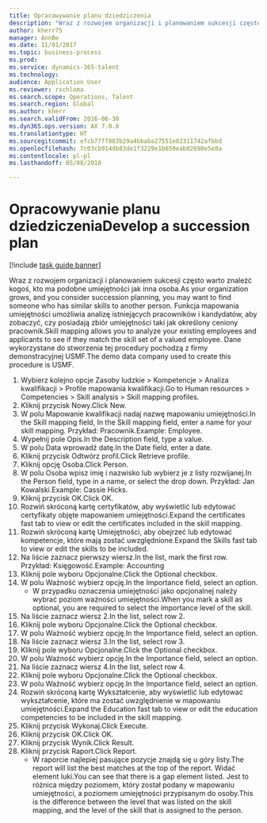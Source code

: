 ```yaml
--- 
title: Opracowywanie planu dziedziczenia
description: "Wraz z rozwojem organizacji i planowaniem sukcesji często warto znaleźć kogoś, kto ma podobne umiejętności jak inna osoba."
author: kherr75
manager: AnnBe
ms.date: 11/01/2017
ms.topic: business-process
ms.prod: 
ms.service: dynamics-365-talent
ms.technology: 
audience: Application User
ms.reviewer: rschloma
ms.search.scope: Operations, Talent
ms.search.region: Global
ms.author: kherr
ms.search.validFrom: 2016-06-30
ms.dyn365.ops.version: AX 7.0.0
ms.translationtype: HT
ms.sourcegitcommit: efcb77ff883b29a4bbaba27551e02311742afbbd
ms.openlocfilehash: 7c03cb914db83de1f3229e1b659eab02698e5e8a
ms.contentlocale: pl-pl
ms.lasthandoff: 05/08/2018

---
```

# <a name="develop-a-succession-plan"></a><span data-ttu-id="6c52a-103">Opracowywanie planu dziedziczenia</span><span class="sxs-lookup"><span data-stu-id="6c52a-103">Develop a succession plan</span></span>

[!include [task guide banner](../../includes/task-guide-banner.md)]

<span data-ttu-id="6c52a-104">Wraz z rozwojem organizacji i planowaniem sukcesji często warto znaleźć kogoś, kto ma podobne umiejętności jak inna osoba.</span><span class="sxs-lookup"><span data-stu-id="6c52a-104">As your organization grows, and you consider succession planning, you may want to find someone who has similar skills to another person.</span></span>  <span data-ttu-id="6c52a-105">Funkcja mapowania umiejętności umożliwia analizę istniejących pracowników i kandydatów, aby zobaczyć, czy posiadają zbiór umiejętności taki jak określony ceniony pracownik.</span><span class="sxs-lookup"><span data-stu-id="6c52a-105">Skill mapping allows you to analyze your existing employees and applicants to see if they match the skill set of a valued employee.</span></span> <span data-ttu-id="6c52a-106">Dane wykorzystane do stworzenia tej procedury pochodzą z firmy demonstracyjnej USMF.</span><span class="sxs-lookup"><span data-stu-id="6c52a-106">The demo data company used to create this procedure is USMF.</span></span>

1. <span data-ttu-id="6c52a-107">Wybierz kolejno opcje Zasoby ludzkie > Kompetencje > Analiza kwalifikacji > Profile mapowania kwalifikacji.</span><span class="sxs-lookup"><span data-stu-id="6c52a-107">Go to Human resources > Competencies > Skill analysis > Skill mapping profiles.</span></span>
2. <span data-ttu-id="6c52a-108">Kliknij przycisk Nowy.</span><span class="sxs-lookup"><span data-stu-id="6c52a-108">Click New.</span></span>
3. <span data-ttu-id="6c52a-109">W polu Mapowanie kwalifikacji nadaj nazwę mapowaniu umiejętności.</span><span class="sxs-lookup"><span data-stu-id="6c52a-109">In the Skill mapping field, In the Skill mapping field, enter a name for your skill mapping.</span></span>  <span data-ttu-id="6c52a-110">Przykład: Pracownik.</span><span class="sxs-lookup"><span data-stu-id="6c52a-110">Example: Employee.</span></span>
4. <span data-ttu-id="6c52a-111">Wypełnij pole Opis.</span><span class="sxs-lookup"><span data-stu-id="6c52a-111">In the Description field, type a value.</span></span>
5. <span data-ttu-id="6c52a-112">W polu Data wprowadź datę.</span><span class="sxs-lookup"><span data-stu-id="6c52a-112">In the Date field, enter a date.</span></span>
6. <span data-ttu-id="6c52a-113">Kliknij przycisk Odtwórz profil.</span><span class="sxs-lookup"><span data-stu-id="6c52a-113">Click Retrieve profile.</span></span>
7. <span data-ttu-id="6c52a-114">Kliknij opcję Osoba.</span><span class="sxs-lookup"><span data-stu-id="6c52a-114">Click Person.</span></span>
8. <span data-ttu-id="6c52a-115">W polu Osoba wpisz imię i nazwisko lub wybierz je z listy rozwijanej.</span><span class="sxs-lookup"><span data-stu-id="6c52a-115">In the Person field, type in a name, or select the drop down.</span></span>  <span data-ttu-id="6c52a-116">Przykład: Jan Kowalski.</span><span class="sxs-lookup"><span data-stu-id="6c52a-116">Example: Cassie Hicks.</span></span>
9. <span data-ttu-id="6c52a-117">Kliknij przycisk OK.</span><span class="sxs-lookup"><span data-stu-id="6c52a-117">Click OK.</span></span>
10. <span data-ttu-id="6c52a-118">Rozwiń skróconą kartę certyfikatów, aby wyświetlić lub edytować certyfikaty objęte mapowaniem umiejętności.</span><span class="sxs-lookup"><span data-stu-id="6c52a-118">Expand the certificates fast tab to view or edit the certificates included in the skill mapping.</span></span>
11. <span data-ttu-id="6c52a-119">Rozwiń skróconą kartę Umiejętności, aby obejrzeć lub edytować kompetencje, które mają zostać uwzględnione.</span><span class="sxs-lookup"><span data-stu-id="6c52a-119">Expand the Skills fast tab to view or edit the skills to be included.</span></span>
12. <span data-ttu-id="6c52a-120">Na liście zaznacz pierwszy wiersz.</span><span class="sxs-lookup"><span data-stu-id="6c52a-120">In the list, mark the first row.</span></span>  <span data-ttu-id="6c52a-121">Przykład: Księgowość.</span><span class="sxs-lookup"><span data-stu-id="6c52a-121">Example:  Accounting</span></span>
13. <span data-ttu-id="6c52a-122">Kliknij pole wyboru Opcjonalne.</span><span class="sxs-lookup"><span data-stu-id="6c52a-122">Click the Optional checkbox.</span></span>
14. <span data-ttu-id="6c52a-123">W polu Ważność wybierz opcję.</span><span class="sxs-lookup"><span data-stu-id="6c52a-123">In the Importance field, select an option.</span></span>
    * <span data-ttu-id="6c52a-124">W przypadku oznaczenia umiejętności jako opcjonalnej należy wybrać poziom ważności umiejętności.</span><span class="sxs-lookup"><span data-stu-id="6c52a-124">When you mark a skill as optional, you are required to select the importance level of the skill.</span></span>  
15. <span data-ttu-id="6c52a-125">Na liście zaznacz wiersz 2.</span><span class="sxs-lookup"><span data-stu-id="6c52a-125">In the list, select row 2.</span></span>
16. <span data-ttu-id="6c52a-126">Kliknij pole wyboru Opcjonalne.</span><span class="sxs-lookup"><span data-stu-id="6c52a-126">Click the Optional checkbox.</span></span>
17. <span data-ttu-id="6c52a-127">W polu Ważność wybierz opcję.</span><span class="sxs-lookup"><span data-stu-id="6c52a-127">In the Importance field, select an option.</span></span>
18. <span data-ttu-id="6c52a-128">Na liście zaznacz wiersz 3.</span><span class="sxs-lookup"><span data-stu-id="6c52a-128">In the list, select row 3.</span></span>
19. <span data-ttu-id="6c52a-129">Kliknij pole wyboru Opcjonalne.</span><span class="sxs-lookup"><span data-stu-id="6c52a-129">Click the Optional checkbox.</span></span>
20. <span data-ttu-id="6c52a-130">W polu Ważność wybierz opcję.</span><span class="sxs-lookup"><span data-stu-id="6c52a-130">In the Importance field, select an option.</span></span>
21. <span data-ttu-id="6c52a-131">Na liście zaznacz wiersz 4.</span><span class="sxs-lookup"><span data-stu-id="6c52a-131">In the list, select row 4.</span></span>
22. <span data-ttu-id="6c52a-132">Kliknij pole wyboru Opcjonalne.</span><span class="sxs-lookup"><span data-stu-id="6c52a-132">Click the Optional checkbox.</span></span>
23. <span data-ttu-id="6c52a-133">W polu Ważność wybierz opcję.</span><span class="sxs-lookup"><span data-stu-id="6c52a-133">In the Importance field, select an option.</span></span>
24. <span data-ttu-id="6c52a-134">Rozwiń skróconą kartę Wykształcenie, aby wyświetlić lub edytować wykształcenie, które ma zostać uwzględnienie w mapowaniu umiejętności.</span><span class="sxs-lookup"><span data-stu-id="6c52a-134">Expand the Education fast tab to view or edit the education competencies to be included in the skill mapping.</span></span>
25. <span data-ttu-id="6c52a-135">Kliknij przycisk Wykonaj.</span><span class="sxs-lookup"><span data-stu-id="6c52a-135">Click Execute.</span></span>
26. <span data-ttu-id="6c52a-136">Kliknij przycisk OK.</span><span class="sxs-lookup"><span data-stu-id="6c52a-136">Click OK.</span></span>
27. <span data-ttu-id="6c52a-137">Kliknij przycisk Wynik.</span><span class="sxs-lookup"><span data-stu-id="6c52a-137">Click Result.</span></span>
28. <span data-ttu-id="6c52a-138">Kliknij przycisk Raport.</span><span class="sxs-lookup"><span data-stu-id="6c52a-138">Click Report.</span></span>
    * <span data-ttu-id="6c52a-139">W raporcie najlepiej pasujące pozycje znajdą się u góry listy.</span><span class="sxs-lookup"><span data-stu-id="6c52a-139">The report will list the best matches at the top of the report.</span></span>  <span data-ttu-id="6c52a-140">Widać element luki.</span><span class="sxs-lookup"><span data-stu-id="6c52a-140">You can see that there is a gap element listed.</span></span>  <span data-ttu-id="6c52a-141">Jest to różnica między poziomem, który został podany w mapowaniu umiejętności, a poziomem umiejętności przypisanym do osoby.</span><span class="sxs-lookup"><span data-stu-id="6c52a-141">This is the difference between the level that was listed on the skill mapping, and the level of the skill that is assigned to the person.</span></span>  


